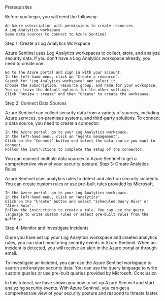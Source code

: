 Prerequisites

Before you begin, you will need the following:

    An Azure subscription with permissions to create resources
    A Log Analytics workspace
    Some data sources to connect to Azure Sentinel

Step 1: Create a Log Analytics Workspace

Azure Sentinel uses Log Analytics workspaces to collect, store, and analyze security data. If you don't have a Log Analytics workspace already, you need to create one.

    Go to the Azure portal and sign in with your account.
    In the left-hand menu, click on "Create a resource".
    Search for "Log Analytics workspace" and select it.
    Choose the subscription, resource group, and name for your workspace. You can leave the default options for the other settings.
    Click "Review + create" and then "Create" to create the workspace.

Step 2: Connect Data Sources

Azure Sentinel can collect security data from a variety of sources, including Azure services, on-premises systems, and third-party solutions. To connect a data source, you need to create a connector.

    In the Azure portal, go to your Log Analytics workspace.
    In the left-hand menu, click on "Agents management".
    Click on the "Connect" button and select the data source you want to connect.
    Follow the instructions to complete the setup of the connector.

You can connect multiple data sources to Azure Sentinel to get a comprehensive view of your security posture.
Step 3: Create Analytics Rules

Azure Sentinel uses analytics rules to detect and alert on security incidents. You can create custom rules or use pre-built rules provided by Microsoft.

    In the Azure portal, go to your Log Analytics workspace.
    In the left-hand menu, click on "Analytics".
    Click on the "Create" button and select "Scheduled Query Rule" or "Alert Rule".
    Follow the instructions to create a rule. You can use the query language to write custom rules or select pre-built rules from the gallery.

Step 4: Monitor and Investigate Incidents

Once you have set up your Log Analytics workspace and created analytics rules, you can start monitoring security events in Azure Sentinel. When an incident is detected, you will receive an alert in the Azure portal or through email.

To investigate an incident, you can use the Azure Sentinel workspace to search and analyze security data. You can use the query language to write custom queries or use pre-built queries provided by Microsoft.
Conclusion

In this tutorial, we have shown you how to set up Azure Sentinel and start analyzing security events. With Azure Sentinel, you can get a comprehensive view of your security posture and respond to threats faster.
